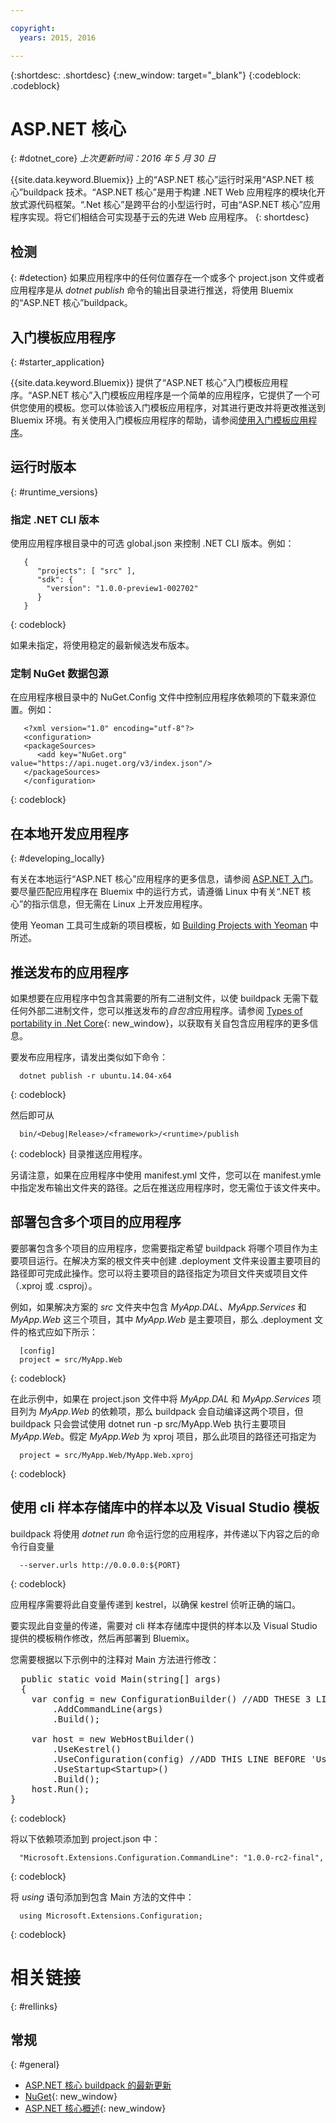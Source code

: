 ```yaml
---

copyright:
  years: 2015, 2016

---
```


{:shortdesc: .shortdesc}
{:new_window: target="_blank"}
{:codeblock: .codeblock}


# ASP.NET 核心 
{: #dotnet_core}
*上次更新时间：2016 年 5 月 30 日*

{{site.data.keyword.Bluemix}} 上的“ASP.NET 核心”运行时采用“ASP.NET 核心”buildpack 技术。“ASP.NET 核心”是用于构建 .NET Web 应用程序的模块化开放式源代码框架。“.Net 核心”是跨平台的小型运行时，可由“ASP.NET 核心”应用程序实现。将它们相结合可实现基于云的先进 Web 应用程序。
{: shortdesc}

## 检测
{: #detection}
如果应用程序中的任何位置存在一个或多个 project.json 文件或者应用程序是从 *dotnet publish* 命令的输出目录进行推送，将使用 Bluemix 的“ASP.NET 核心”buildpack。

## 入门模板应用程序
{: #starter_application}

{{site.data.keyword.Bluemix}} 提供了“ASP.NET 核心”入门模板应用程序。“ASP.NET 核心”入门模板应用程序是一个简单的应用程序，它提供了一个可供您使用的模板。您可以体验该入门模板应用程序，对其进行更改并将更改推送到 Bluemix 环境。有关使用入门模板应用程序的帮助，请参阅[使用入门模板应用程序](../../cfapps/starter_app_usage.html)。

## 运行时版本
{: #runtime_versions}

### 指定 .NET CLI 版本

使用应用程序根目录中的可选 global.json 来控制 .NET CLI 版本。例如：
```
   {
      "projects": [ "src" ],
      "sdk": {
        "version": "1.0.0-preview1-002702"
      }
   }
```
{: codeblock}

如果未指定，将使用稳定的最新候选发布版本。

### 定制 NuGet 数据包源

在应用程序根目录中的 NuGet.Config 文件中控制应用程序依赖项的下载来源位置。例如：
```
   <?xml version="1.0" encoding="utf-8"?>
   <configuration>
   <packageSources>
      <add key="NuGet.org" value="https://api.nuget.org/v3/index.json"/>
   </packageSources>
   </configuration>
```
{: codeblock}

## 在本地开发应用程序
{: #developing_locally}

有关在本地运行“ASP.NET 核心”应用程序的更多信息，请参阅 [ASP.NET 入门](http://docs.asp.net/en/latest/getting-started/index.html)。要尽量匹配应用程序在 Bluemix 中的运行方式，请遵循 Linux 中有关“.NET 核心”的指示信息，但无需在 Linux 上开发应用程序。

使用 Yeoman 工具可生成新的项目模板，如 [Building Projects with Yeoman](http://docs.asp.net/en/latest/client-side/yeoman.html) 中所述。

## 推送发布的应用程序

如果想要在应用程序中包含其需要的所有二进制文件，以使 buildpack 无需下载任何外部二进制文件，您可以推送发布的*自包含*应用程序。请参阅 [Types of portability in .Net Core](http://dotnet.github.io/docs/core-concepts/app-types.html){: new_window}，以获取有关自包含应用程序的更多信息。

要发布应用程序，请发出类似如下命令：
```
  dotnet publish -r ubuntu.14.04-x64 
```
{: codeblock}
  
然后即可从
```
  bin/<Debug|Release>/<framework>/<runtime>/publish
```
{: codeblock}
目录推送应用程序。

另请注意，如果在应用程序中使用 manifest.yml 文件，您可以在 manifest.ymle 中指定发布输出文件夹的路径。之后在推送应用程序时，您无需位于该文件夹中。

## 部署包含多个项目的应用程序

要部署包含多个项目的应用程序，您需要指定希望 buildpack 将哪个项目作为主要项目运行。在解决方案的根文件夹中创建 .deployment 文件来设置主要项目的路径即可完成此操作。您可以将主要项目的路径指定为项目文件夹或项目文件（.xproj 或 .csproj）。

例如，如果解决方案的 *src* 文件夹中包含 *MyApp.DAL*、*MyApp.Services* 和 *MyApp.Web* 这三个项目，其中 *MyApp.Web* 是主要项目，那么 .deployment 文件的格式应如下所示：
```
  [config]
  project = src/MyApp.Web
```
{: codeblock}

在此示例中，如果在 project.json 文件中将 *MyApp.DAL* 和 *MyApp.Services* 项目列为 *MyApp.Web* 的依赖项，那么 buildpack 会自动编译这两个项目，但 buildpack 只会尝试使用 dotnet run -p src/MyApp.Web 执行主要项目 *MyApp.Web*。假定 *MyApp.Web* 为 xproj 项目，那么此项目的路径还可指定为 
```
  project = src/MyApp.Web/MyApp.Web.xproj 
```
{: codeblock}

## 使用 cli 样本存储库中的样本以及 Visual Studio 模板

buildpack 将使用 *dotnet run* 命令运行您的应用程序，并传递以下内容之后的命令行自变量
```
  --server.urls http://0.0.0.0:${PORT}
```
{: codeblock}

应用程序需要将此自变量传递到 kestrel，以确保 kestrel 侦听正确的端口。

要实现此自变量的传递，需要对 cli 样本存储库中提供的样本以及 Visual Studio 提供的模板稍作修改，然后再部署到 Bluemix。

您需要根据以下示例中的注释对 Main 方法进行修改：

<pre>
  public static void Main(string[] args)
  {
    var config = new ConfigurationBuilder() //ADD THESE 3 LINES AT THE TOP OF THE MAIN METHOD
        .AddCommandLine(args)
        .Build();
    
    var host = new WebHostBuilder()
        .UseKestrel()
        .UseConfiguration(config) //ADD THIS LINE BEFORE 'UseStartup'
        .UseStartup&lt;Startup&gt;()  
        .Build();
    host.Run();
}
</pre>  
{: codeblock}

将以下依赖项添加到 project.json 中： 
```
  "Microsoft.Extensions.Configuration.CommandLine": "1.0.0-rc2-final",
```
{: codeblock}

将 *using* 语句添加到包含 Main 方法的文件中： 
```
  using Microsoft.Extensions.Configuration;
```
{: codeblock}

# 相关链接
{: #rellinks}
## 常规
{: #general}
* [ASP.NET 核心 buildpack 的最新更新](updates.html)
* [NuGet](https://docs.nuget.org/Consume/Overview){: new_window}
* [ASP.NET 核心概述](http://docs.asp.net/en/latest/conceptual-overview/aspnet.html){: new_window}
